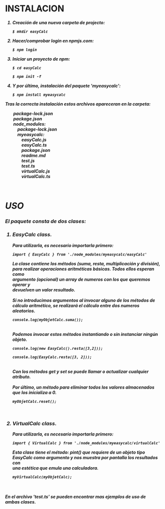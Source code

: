 <h1>INSTALACION
<br>
<h5>
 <p>
 <ol>
  <li>Creación de una nueva carpeta de projecto:
   <div class = class="snippet-clipboard-content position-relative"><pre><code>$ mkdir easyCalc</code></pre></div>
  <li>Hacer/comprobar login en npmjs.com:
   <div class = class="snippet-clipboard-content position-relative"><pre><code>$ npm login</code></pre></div>
  <li>Iniciar un proyecto de npm:
   <div class = class="snippet-clipboard-content position-relative"><pre><code>$ cd easyCalc</code></pre></div>
   <div class = class="snippet-clipboard-content position-relative"><pre><code>$ npm init -f</code></pre></div>
  <li>Y por último, instalación del paquete 'myeasycalc':
   <div class = class="snippet-clipboard-content position-relative"><pre><code>$ npm install myeasycalc</code></pre></div>
 </ol>
 </p>
 <p><div>Tras la correcta instalación estos archivos apareceran en la carpeta:</div></p>
 <h7><p>
  <div>&nbsp;&nbsp;&nbsp;&nbsp;&nbsp;&nbsp;&nbsp;&nbsp;package-lock.json</div>
  <div>&nbsp;&nbsp;&nbsp;&nbsp;&nbsp;&nbsp;&nbsp;&nbsp;package.json</div>
  <div>&nbsp;&nbsp;&nbsp;&nbsp;&nbsp;&nbsp;&nbsp;&nbsp;node_modules:</div>
  <div>&nbsp;&nbsp;&nbsp;&nbsp;&nbsp;&nbsp;&nbsp;&nbsp;&nbsp;&nbsp;&nbsp;&nbsp;package-lock.json</div>
  <div>&nbsp;&nbsp;&nbsp;&nbsp;&nbsp;&nbsp;&nbsp;&nbsp;&nbsp;&nbsp;&nbsp;&nbsp;myeasycalc:</div>
  <div>&nbsp;&nbsp;&nbsp;&nbsp;&nbsp;&nbsp;&nbsp;&nbsp;&nbsp;&nbsp;&nbsp;&nbsp;&nbsp;&nbsp;&nbsp;&nbsp;easyCalc.js</div>
  <div>&nbsp;&nbsp;&nbsp;&nbsp;&nbsp;&nbsp;&nbsp;&nbsp;&nbsp;&nbsp;&nbsp;&nbsp;&nbsp;&nbsp;&nbsp;&nbsp;easyCalc.ts</div>
  <div>&nbsp;&nbsp;&nbsp;&nbsp;&nbsp;&nbsp;&nbsp;&nbsp;&nbsp;&nbsp;&nbsp;&nbsp;&nbsp;&nbsp;&nbsp;&nbsp;package.json</div>
  <div>&nbsp;&nbsp;&nbsp;&nbsp;&nbsp;&nbsp;&nbsp;&nbsp;&nbsp;&nbsp;&nbsp;&nbsp;&nbsp;&nbsp;&nbsp;&nbsp;readme.md</div>
  <div>&nbsp;&nbsp;&nbsp;&nbsp;&nbsp;&nbsp;&nbsp;&nbsp;&nbsp;&nbsp;&nbsp;&nbsp;&nbsp;&nbsp;&nbsp;&nbsp;test.js</div>
  <div>&nbsp;&nbsp;&nbsp;&nbsp;&nbsp;&nbsp;&nbsp;&nbsp;&nbsp;&nbsp;&nbsp;&nbsp;&nbsp;&nbsp;&nbsp;&nbsp;test.ts</div>
  <div>&nbsp;&nbsp;&nbsp;&nbsp;&nbsp;&nbsp;&nbsp;&nbsp;&nbsp;&nbsp;&nbsp;&nbsp;&nbsp;&nbsp;&nbsp;&nbsp;virtualCalc.js</div>
  <div>&nbsp;&nbsp;&nbsp;&nbsp;&nbsp;&nbsp;&nbsp;&nbsp;&nbsp;&nbsp;&nbsp;&nbsp;&nbsp;&nbsp;&nbsp;&nbsp;virtualCalc.ts</div>
 </p>
<br>
<h1>USO
<br>
<h5>
 <p><h3><div>El paquete consta de dos clases:</div></h3>
 <ol>
  <h3><li><div>EasyCalc class.</div></h3>
   <div>Para utilizarla, es necesario importarla primero:</div>
   <div class = class="snippet-clipboard-content position-relative"><pre><code>import { EasyCalc } from './node_modules/myeasycalc/easyCalc'</code></pre></div>
   <div>La clase contiene los métodos (suma, resta, multiplicación y división),</div>
   <div>para realizar operaciones aritméticas básicas. Todos ellos esperan como</div>
   <div>argumento (opcional) un array de numeros con los que queremos operar y</div>
   <div>devuelven un valor resultado.</div>
   <br>     
   <div>Si no introducimos argumentos al invocar alguno de los métodos de</div>
   <div>cálculo aritmético, se realizará el cálculo entre dos numeros aleatorios.</div>
   <div class = class="snippet-clipboard-content position-relative"><pre><code>console.log(myObjetCalc.suma());</code></pre></div>
   <br>
   <div>Podemos invocar estos métodos instantiando o sin instanciar ningún</div>
   <div>objeto.</div>
   <div class = class="snippet-clipboard-content position-relative"><pre><code>console.log(new EasyCalc().resta([3,2]));</code></pre></div>
   <div class = class="snippet-clipboard-content position-relative"><pre><code>console.log(EasyCalc.resta([3, 2]));</code></pre></div>
   <br>
   <div>Con los métodos get y set se puede llamar o actualizar cualquier
      atributo.</div>
   <br>
   <div>Por último, un método para eliminar todos los valores almacenados</div>
   <div>que los inicializa a 0.</div>
   <div class = class="snippet-clipboard-content position-relative"><pre><code>myObjetCalc.reset();</code></pre></div> 
   <br>
   <h3><li><div>VirtualCalc class.</div></h3>
   <div>Para utilizarla, es necesario importarla primero:</div>
   <div class = class="snippet-clipboard-content position-relative"><pre><code>import { VirtualCalc } from './node_modules/myeasycalc/virtualCalc'</code></pre></div>
   <div>Esta clase tiene el método: pint() que requiere de un objeto tipo</div>
   <div>EasyCalc como argumento y nos muestra por pantalla los resultados con</div>
   <div>una estética que emula una calculadora.</div>
   <div class = class="snippet-clipboard-content position-relative"><pre><code>myVirtualCalc(myObjetCalc);</code></pre></div>
 </ol>
 <br>
 <br>
 <div>En el archivo 'test.ts' se pueden encontrar mas ejemplos de uso de ambas
  clases.</div>
</p>
</h5>
